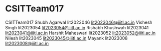 # CSITTeam017
CSITTeam017
Shubh Agarwal lit2023046 lit2023046@iiitl.ac.in
Vishesh Singh lit2023054 lit2023054@iiitl.ac.in
Rishabh Khushwah lit2023041 lit2023041@iiitl.ac.in
Harshit Maheswari  lit2023052 lit2023052@iiitl.ac.in
Nilesh lit2023045 lit2023045@iiitl.ac.in
Mayank lit2023008 lit2023008@iiitl.ac.in
